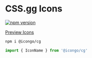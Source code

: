 CSS.gg Icons
===

[![npm version](https://img.shields.io/npm/v/@icongo/cg.svg)](https://www.npmjs.com/package/@icongo/cg)

[Preview Icons](http://icongo.github.io/#/icons/cg)

```bash
npm i @icongo/cg
```

```jsx
import { IconName } from '@icongo/cg'
```